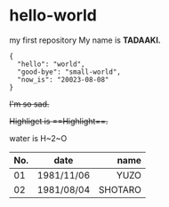 # hello-world
my first repository
My name is **TADAAKI.**
```
{
  "hello": "world",
  "good-bye": "small-world",
  "now_is": "20023-08-08"
}
```
~~I'm so sad.~~

~~Highliget is ==Highlight==.~~

water is H~2~O

|    No.  | date | name     |
| :---        |    :----:   |          ---: |
| 01      | 1981/11/06       | YUZO   |
| 02   | 1981/08/04        | SHOTARO      |
